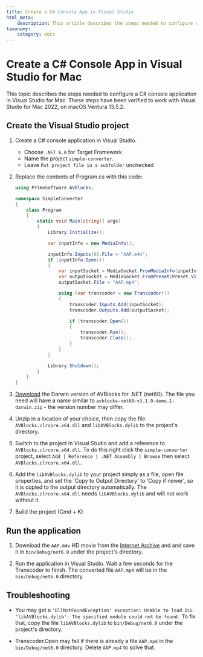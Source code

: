 ```yaml
---
title: Create a C# Console App in Visual Studio
html_meta:
    description: This article describes the steps needed to configure a C# console application in Visual Studio for Mac.
taxonomy:
    category: docs
---
```


# Create a C# Console App in Visual Studio for Mac

This topic describes the steps needed to configure a C# console application in Visual Studio for Mac. These steps have been verified to work with Visual Studio for Mac 2022, on macOS Ventura 13.5.2.

## Create the Visual Studio project

1. Create a C# console application in Visual Studio.
    * Choose `.NET 6.0` for Target Framework
    * Name the project `simple-converter`. 
    * Leave `Put project file in a subfolder` unchecked
    
2. Replace the contents of Program.cs with this code:

    ```csharp
    using PrimoSoftware.AVBlocks;

    namespace SimpleConverter
    {
        class Program
        {
            static void Main(string[] args)
            {
                Library.Initialize();

                var inputInfo = new MediaInfo();

                inputInfo.Inputs[0].File = "AAP.m4v";
                if (inputInfo.Open())
                {
                    var inputSocket = MediaSocket.FromMediaInfo(inputInfo);
                    var outputSocket = MediaSocket.FromPreset(Preset.Video.Generic.MP4.Base_H264_AAC);
                    outputSocket.File = "AAP.mp4";

                    using (var transcoder = new Transcoder())
                    {
                        transcoder.Inputs.Add(inputSocket);
                        transcoder.Outputs.Add(outputSocket);

                        if (transcoder.Open())
                        {
                            transcoder.Run();
                            transcoder.Close();
                        }
                    }
                }

                Library.Shutdown();
            }
        }
    }
    ```

4. [Download](https://github.com/avblocks/avblocks-net-core/releases/) the Darwin version of AVBlocks for .NET (net60). The file you need will have a name similar to `avblocks-net60-v3.1.0-demo.1-darwin.zip` - the version number may differ. 
5. Unzip in a location of your choice, then copy the file `AVBlocks.clrcore.x64.dll` and `libAVBlocks.dylib` to the project's directory. 
6. Switch to the project in Visual Studio and add a reference to `AVBlocks.clrcore.x64.dll`. To do this right click the `simple-converter` project, select `Add | Reference | .NET Assembly | Browse` then select `AVBlocks.clrcore.x64.dll`. 
7. Add the `libAVBlocks.dylib` to your project simply as a file, open file properties, and set the 'Copy to Output Directory' to 'Copy if newer', so it is copied to the output directory automatically. The `AVBlocks.clrcore.x64.dll` needs `libAVBlocks.dylib` and will not work without it.
8. Build the project (Cmd + K)

## Run the application

1. Download the `AAP.m4v` HD movie from the [Internet Archive](https://archive.org/details/Wildlife-filming) and and save it in `bin/Debug/net6.0` under the project's directory.

2. Run the application in Visual Studio. Wait a few seconds for the Transcoder to finish. The converted file `AAP.mp4` will be in the `bin/Debug/net6.0` directory.   

## Troubleshooting

* You may get a `'DllNotFoundException' exception: Unable to load DLL 'libAVBlocks.dylib': The specified module could not be found.` To fix that, copy the file `libAVBlocks.dylib` to `bin/Debug/net6.0` under the project's directory.

* Transcoder.Open may fail if there is already a file `AAP.mp4` in the `bin/Debug/net6.0` directory. Delete `AAP.mp4` to solve that.         
